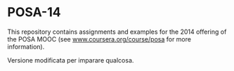 POSA-14
=======

This repository contains assignments and examples for the 2014 offering of the POSA MOOC (see www.coursera.org/course/posa for more information).

Versione modificata per imparare qualcosa.
